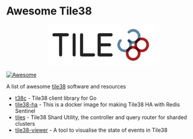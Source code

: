 # Awesome Tile38
<p align="center">
  <a href="https://tile38.com"><img 
    src="/.github/images/logo.png" 
    width="284" height="108" border="0" alt="Tile38"></a>
</p>

[![Awesome](https://awesome.re/badge-flat2.svg)](https://awesome.re)


A list of awesome [tile38](https://tile38.com/) software and resources

* [t38c](https://github.com/cjkreklow/t38c) - Tile38 client library for Go
* [tile38-ha](https://github.com/RashadAnsari/tile38-ha) - This is a docker image for making Tile38 HA with Redis Sentinel
* [tiles](https://github.com/1995parham/tiles) - Tile38 Shard Utility, the controller and query router for sharded clusters
* [tile38-viewer](https://github.com/leighghunt/tile38-viewer) - A tool to visualise the state of events in Tile38
